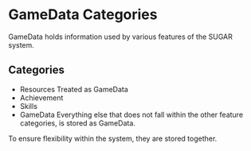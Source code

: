 # GameData Categories

GameData holds information used by various features of the SUGAR system. 


## Categories 
* Resources
	 Treated as GameData 
* Achievement
* Skills
* GameData
	Everything else that does not fall within the other feature categories, is stored as GameData. 


To ensure flexibility within the system, they are stored together. 


